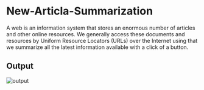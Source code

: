 # New-Articla-Summarization
A web is an information system that stores an enormous number of articles and other online resources.  We generally access these documents and resources by Uniform Resource Locators (URLs) over the Internet using that we summarize all the latest information available with a click of a button.
## Output
![output](https://user-images.githubusercontent.com/55582956/198937604-1412bbd8-25c2-4cf4-b534-85d81a1e9a23.jpg)
